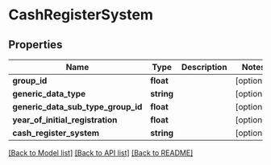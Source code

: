 # CashRegisterSystem

## Properties
Name | Type | Description | Notes
------------ | ------------- | ------------- | -------------
**group_id** | **float** |  | [optional] 
**generic_data_type** | **string** |  | [optional] 
**generic_data_sub_type_group_id** | **float** |  | [optional] 
**year_of_initial_registration** | **float** |  | [optional] 
**cash_register_system** | **string** |  | [optional] 

[[Back to Model list]](../../README.md#documentation-for-models) [[Back to API list]](../../README.md#documentation-for-api-endpoints) [[Back to README]](../../README.md)

